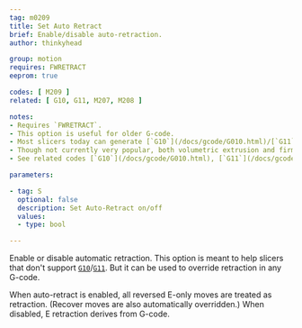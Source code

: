 ```yaml
---
tag: m0209
title: Set Auto Retract
brief: Enable/disable auto-retraction.
author: thinkyhead

group: motion
requires: FWRETRACT
eeprom: true

codes: [ M209 ]
related: [ G10, G11, M207, M208 ]

notes:
- Requires `FWRETRACT`.
- This option is useful for older G-code.
- Most slicers today can generate [`G10`](/docs/gcode/G010.html)/[`G11`](/docs/gcode/G011.html).
- Though not currently very popular, both volumetric extrusion and firmware-based retraction (and/or `M209`) make G-code more immune to changes from one machine to another, and permit changing the hardware without needing to re-slice.
- See related codes [`G10`](/docs/gcode/G010.html), [`G11`](/docs/gcode/G011.html), [`M207`](/docs/gcode/M207.html), and [`M208`](/docs/gcode/M208.html).

parameters:

- tag: S
  optional: false
  description: Set Auto-Retract on/off
  values:
  - type: bool

---
```


Enable or disable automatic retraction. This option is meant to help slicers that don't support [`G10`](/docs/gcode/G010.html)/[`G11`](/docs/gcode/G011.html). But it can be used to override retraction in any G-code.

When auto-retract is enabled, all reversed E-only moves are treated as retraction. (Recover moves are also automatically overridden.) When disabled, E retraction derives from G-code.
